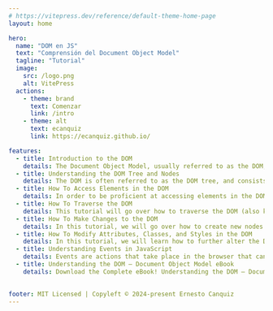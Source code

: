 ```yaml
---
# https://vitepress.dev/reference/default-theme-home-page
layout: home

hero:
  name: "DOM en JS"
  text: "Comprensión del Document Object Model"
  tagline: "Tutorial"
  image:
    src: /logo.png
    alt: VitePress
  actions:
    - theme: brand
      text: Comenzar
      link: /intro
    - theme: alt
      text: ecanquiz
      link: https://ecanquiz.github.io/

features:  
  - title: Introduction to the DOM
    details: The Document Object Model, usually referred to as the DOM, is an essential part of making websites interactive. It is an interface that allows a programming language to manipulate the content, structure, and style of a website. JavaScript is the client-side scripting…
  - title: Understanding the DOM Tree and Nodes
    details: The DOM is often referred to as the DOM tree, and consists of a tree of objects called nodes. In the Introduction to the DOM, we went over what the Document Object Model (DOM) is, how to access…
  - title: How To Access Elements in the DOM
    details: In order to be proficient at accessing elements in the DOM, it is necessary to have a working knowledge of CSS selectors, syntax and terminology as well as an understanding of HTML elements. In this tutorial, we will go over several ways to access elements in the DOM; by ID, class, tag, and query selectors.
  - title: How To Traverse the DOM
    details: This tutorial will go over how to traverse the DOM (also known as walking or navigating the DOM) with parent, child, and sibling properties.
  - title: How To Make Changes to the DOM
    details: In this tutorial, we will go over how to create new nodes and insert them into the DOM, replace existing nodes, and remove nodes.
  - title: How To Modify Attributes, Classes, and Styles in the DOM
    details: In this tutorial, we will learn how to further alter the DOM by modifying styles, classes, and other attributes of HTML element nodes. This will give you a greater understanding of how to manipulate essential elements within the DOM.
  - title: Understanding Events in JavaScript
    details: Events are actions that take place in the browser that can be initiated by either the user or the browser itself. In this JavaScript aticle, we will go over event handlers, event listeners, and event objects. We’ll also go over three different ways to write code to handle events, and a few of the most common events. By learning about events, you’ll be able to make a more interactive web experience for end users.
  - title: Understanding the DOM — Document Object Model eBook
    details: Download the Complete eBook! Understanding the DOM — Document Object Model eBook in EPUB format Understanding the DOM — Document Object Model eBook in PDF format.

  
footer: MIT Licensed | Copyleft © 2024-present Ernesto Canquiz
---
```


